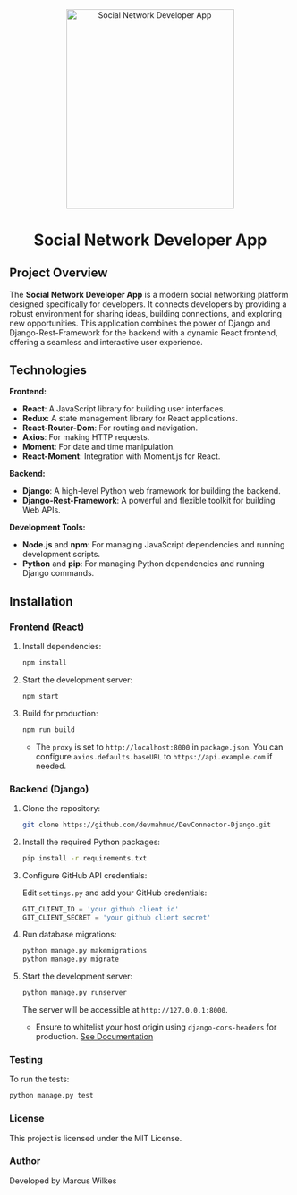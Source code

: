 <div align="center">
    <img src="./screenshots/illustration.png" alt="Social Network Developer App" width="300" height="356.5">
    <h1>Social Network Developer App</h1>
</div>

## Project Overview

The **Social Network Developer App** is a modern social networking platform designed specifically for developers. It connects developers by providing a robust environment for sharing ideas, building connections, and exploring new opportunities. This application combines the power of Django and Django-Rest-Framework for the backend with a dynamic React frontend, offering a seamless and interactive user experience.

## Technologies

**Frontend:**
- **React**: A JavaScript library for building user interfaces.
- **Redux**: A state management library for React applications.
- **React-Router-Dom**: For routing and navigation.
- **Axios**: For making HTTP requests.
- **Moment**: For date and time manipulation.
- **React-Moment**: Integration with Moment.js for React.

**Backend:**
- **Django**: A high-level Python web framework for building the backend.
- **Django-Rest-Framework**: A powerful and flexible toolkit for building Web APIs.

**Development Tools:**
- **Node.js** and **npm**: For managing JavaScript dependencies and running development scripts.
- **Python** and **pip**: For managing Python dependencies and running Django commands.

## Installation

### Frontend (React)

1. Install dependencies:

    ```bash
    npm install
    ```

2. Start the development server:

    ```bash
    npm start
    ```

3. Build for production:

    ```bash
    npm run build
    ```

   - The `proxy` is set to `http://localhost:8000` in `package.json`. You can configure `axios.defaults.baseURL` to `https://api.example.com` if needed.

### Backend (Django)

1. Clone the repository:

    ```bash
    git clone https://github.com/devmahmud/DevConnector-Django.git
    ```

2. Install the required Python packages:

    ```bash
    pip install -r requirements.txt
    ```

3. Configure GitHub API credentials:

    Edit `settings.py` and add your GitHub credentials:

    ```python
    GIT_CLIENT_ID = 'your github client id'
    GIT_CLIENT_SECRET = 'your github client secret'
    ```

4. Run database migrations:

    ```bash
    python manage.py makemigrations
    python manage.py migrate
    ```

5. Start the development server:

    ```bash
    python manage.py runserver
    ```

   The server will be accessible at `http://127.0.0.1:8000`.

   - Ensure to whitelist your host origin using `django-cors-headers` for production. [See Documentation](https://pypi.org/project/django-cors-headers/)

### Testing

To run the tests:

```bash
python manage.py test
```
### License
This project is licensed under the MIT License.

### Author
Developed by Marcus Wilkes
